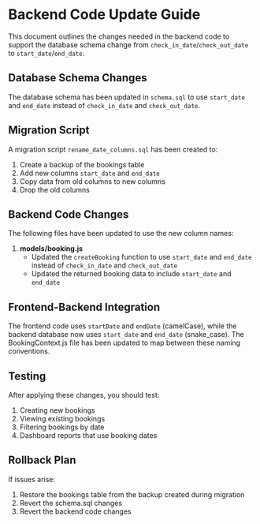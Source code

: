 # Backend Code Update Guide

This document outlines the changes needed in the backend code to support the database schema change from `check_in_date`/`check_out_date` to `start_date`/`end_date`.

## Database Schema Changes

The database schema has been updated in `schema.sql` to use `start_date` and `end_date` instead of `check_in_date` and `check_out_date`.

## Migration Script

A migration script `rename_date_columns.sql` has been created to:
1. Create a backup of the bookings table
2. Add new columns `start_date` and `end_date`
3. Copy data from old columns to new columns
4. Drop the old columns

## Backend Code Changes

The following files have been updated to use the new column names:

1. **models/booking.js**
   - Updated the `createBooking` function to use `start_date` and `end_date` instead of `check_in_date` and `check_out_date`
   - Updated the returned booking data to include `start_date` and `end_date`

## Frontend-Backend Integration

The frontend code uses `startDate` and `endDate` (camelCase), while the backend database now uses `start_date` and `end_date` (snake_case). The BookingContext.js file has been updated to map between these naming conventions.

## Testing

After applying these changes, you should test:
1. Creating new bookings
2. Viewing existing bookings
3. Filtering bookings by date
4. Dashboard reports that use booking dates

## Rollback Plan

If issues arise:
1. Restore the bookings table from the backup created during migration
2. Revert the schema.sql changes
3. Revert the backend code changes
